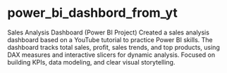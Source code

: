 # power_bi_dashbord_from_yt
Sales Analysis Dashboard (Power BI Project) Created a sales analysis dashboard based on a YouTube tutorial to practice Power BI skills. The dashboard tracks total sales, profit, sales trends, and top products, using DAX measures and interactive slicers for dynamic analysis. Focused on building KPIs, data modeling, and clear visual storytelling.
